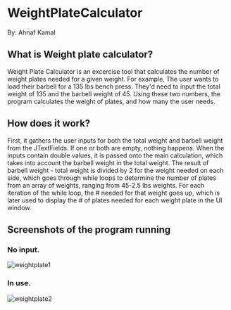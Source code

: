 # WeightPlateCalculator
By: Ahnaf Kamal

## What is Weight plate calculator?
Weight Plate Calculator is an excercise tool that calculates the number of weight plates needed for a given weight. 
For example, The user wants to load their barbell for a 135 lbs bench press. They'd need to input the total weight of 135 and the barbell weight of 45.
Using these two numbers, the program calculates the weight of plates, and how many the user needs.

## How does it work?
First, it gathers the user inputs for both the total weight and barbell weight from the JTextFields. If one or both are empty, nothing happens. When the inputs contain double values, it is passed onto the main calculation, which takes into account the barbell weight in the total weight. The result of barbell weight - total weight is divided by 2 for the weight needed on each side, which goes through while loops to determine the number of plates from an array of weights, ranging from 45-2.5 lbs weights. For each iteration of the while loop, the # needed for that weight goes up, which is later used to display the # of plates needed for each weight plate in the UI window.

## Screenshots of the program running
### No input.
![weightplate1](https://user-images.githubusercontent.com/91911908/163633313-08e01a4a-55c9-4dc2-866f-4c4e76e43425.png)

### In use.
![weightplate2](https://user-images.githubusercontent.com/91911908/163633610-fd77340c-30ba-4067-910e-c9abf635e8e2.png)

